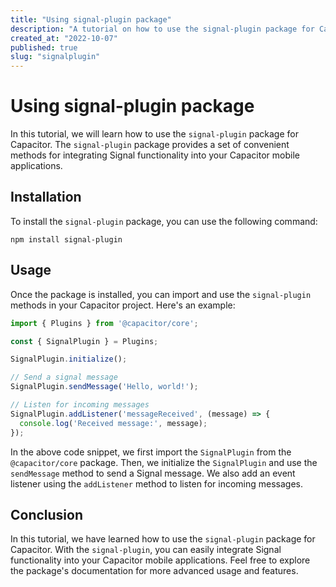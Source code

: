 ```yaml
---
title: "Using signal-plugin package"
description: "A tutorial on how to use the signal-plugin package for Capacitor"
created_at: "2022-10-07"
published: true
slug: "signalplugin"
---
```


# Using signal-plugin package

In this tutorial, we will learn how to use the `signal-plugin` package for Capacitor. The `signal-plugin` package provides a set of convenient methods for integrating Signal functionality into your Capacitor mobile applications.

## Installation

To install the `signal-plugin` package, you can use the following command:

```shell
npm install signal-plugin
```

## Usage

Once the package is installed, you can import and use the `signal-plugin` methods in your Capacitor project. Here's an example:

```typescript
import { Plugins } from '@capacitor/core';

const { SignalPlugin } = Plugins;

SignalPlugin.initialize();

// Send a signal message
SignalPlugin.sendMessage('Hello, world!');

// Listen for incoming messages
SignalPlugin.addListener('messageReceived', (message) => {
  console.log('Received message:', message);
});
```

In the above code snippet, we first import the `SignalPlugin` from the `@capacitor/core` package. Then, we initialize the `SignalPlugin` and use the `sendMessage` method to send a Signal message. We also add an event listener using the `addListener` method to listen for incoming messages.

## Conclusion

In this tutorial, we have learned how to use the `signal-plugin` package for Capacitor. With the `signal-plugin`, you can easily integrate Signal functionality into your Capacitor mobile applications. Feel free to explore the package's documentation for more advanced usage and features.